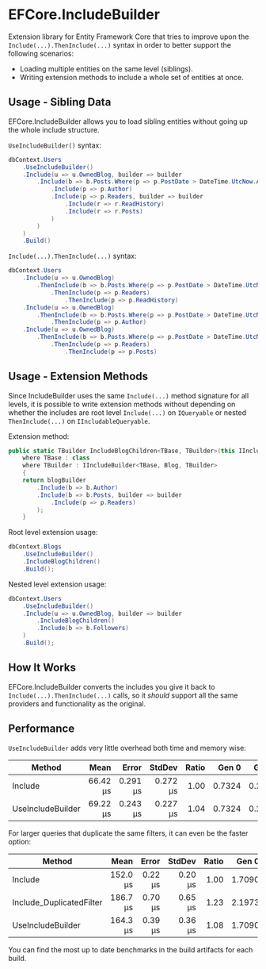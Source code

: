 # EFCore.IncludeBuilder

Extension library for Entity Framework Core that tries to improve upon the ```Include(...).ThenInclude(...)``` syntax in order to better support the following scenarios:

- Loading multiple entities on the same level (siblings).
- Writing extension methods to include a whole set of entities at once.

## Usage - Sibling Data

EFCore.IncludeBuilder allows you to load sibling entities without going up the whole include structure.

```UseIncludeBuilder()``` syntax:

```csharp
dbContext.Users
    .UseIncludeBuilder()
    .Include(u => u.OwnedBlog, builder => builder
        .Include(b => b.Posts.Where(p => p.PostDate > DateTime.UtcNow.AddDays(-7)), builder => builder
            .Include(p => p.Author)
            .Include(p => p.Readers, builder => builder
                .Include(r => r.ReadHistory)
                .Include(r => r.Posts)
            )
        )
    )
    .Build()
```

```Include(...).ThenInclude(...)``` syntax:

```csharp
dbContext.Users
    .Include(u => u.OwnedBlog)
        .ThenInclude(b => b.Posts.Where(p => p.PostDate > DateTime.UtcNow.AddDays(-7)))
            .ThenInclude(p => p.Readers)
                .ThenInclude(p => p.ReadHistory)
    .Include(u => u.OwnedBlog)
        .ThenInclude(b => b.Posts.Where(p => p.PostDate > DateTime.UtcNow.AddDays(-7)))
            .ThenInclude(p => p.Author)
    .Include(u => u.OwnedBlog)
        .ThenInclude(b => b.Posts.Where(p => p.PostDate > DateTime.UtcNow.AddDays(-7)))
            .ThenInclude(p => p.Readers)
                .ThenInclude(p => p.Posts)

```

## Usage - Extension Methods

Since IncludeBuilder uses the same ```Include(...)``` method signature for all levels, it is possible to write extension methods without depending on whether the includes are root level ```Include(...)``` on ```IQueryable``` or nested ```ThenInclude(...)``` on ```IIncludableQueryable```.

Extension method:

```csharp
public static TBuilder IncludeBlogChildren<TBase, TBuilder>(this IIncludeBuilder<TBase, Blog, TBuilder> blogBuilder)
    where TBase : class
    where TBuilder : IIncludeBuilder<TBase, Blog, TBuilder>
    {
    return blogBuilder
        .Include(b => b.Author)
        .Include(b => b.Posts, builder => builder
            .Include(p => p.Readers)
        );
    }
```

Root level extension usage:

```csharp
dbContext.Blogs
    .UseIncludeBuilder()
    .IncludeBlogChildren()
    .Build();
```

Nested level extension usage:

```csharp
dbContext.Users
    .UseIncludeBuilder()
    .Include(u => u.OwnedBlog, builder => builder
        .IncludeBlogChildren()
        .Include(b => b.Followers)
    )
    .Build();
```

## How It Works

EFCore.IncludeBuilder converts the includes you give it back to ```Include(...).ThenInclude(...)``` calls, so it *should* support all the same providers and functionality as the original.

## Performance

```UseIncludeBuilder``` adds very little overhead both time and memory wise:

|            Method |     Mean |    Error |   StdDev | Ratio |  Gen 0 |  Gen 1 | Allocated |
|------------------ |---------:|---------:|---------:|------:|-------:|-------:|----------:|
|           Include | 66.42 μs | 0.291 μs | 0.272 μs |  1.00 | 0.7324 | 0.2441 |     14 KB |
| UseIncludeBuilder | 69.22 μs | 0.243 μs | 0.227 μs |  1.04 | 0.7324 | 0.2441 |     15 KB |

For larger queries that duplicate the same filters, it can even be the faster option:

|                   Method |     Mean |   Error |  StdDev | Ratio |  Gen 0 |  Gen 1 | Allocated |
|------------------------- |---------:|--------:|--------:|------:|-------:|-------:|----------:|
|                  Include | 152.0 μs | 0.22 μs | 0.20 μs |  1.00 | 1.7090 | 0.4883 |     34 KB |
| Include_DuplicatedFilter | 186.7 μs | 0.70 μs | 0.65 μs |  1.23 | 2.1973 | 0.4883 |     41 KB |
|        UseIncludeBuilder | 164.3 μs | 0.39 μs | 0.36 μs |  1.08 | 1.7090 | 0.4883 |     35 KB |

You can find the most up to date benchmarks in the build artifacts for each build.
